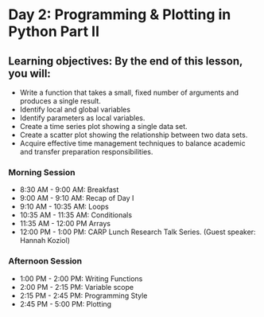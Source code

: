 # Day 2: Programming & Plotting in Python Part II

## Learning objectives: By the end of this lesson, you will:
- Write a function that takes a small, fixed number of arguments and produces a single result.
- Identify local and global variables
- Identify parameters as local variables.
- Create a time series plot showing a single data set.
- Create a scatter plot showing the relationship between two data sets.
- Acquire effective time management techniques to balance academic and transfer preparation responsibilities.

###  Morning Session
- 8:30 AM - 9:00 AM: Breakfast
- 9:00 AM - 9:10 AM: Recap of Day I
- 9:10 AM - 10:35 AM: Loops  
- 10:35 AM -  11:35 AM: Conditionals
- 11:35 AM - 12:00 PM Arrays 
- 12:00 PM - 1:00 PM:  CARP Lunch Research Talk Series. (Guest speaker: Hannah Koziol)

### Afternoon Session 
- 1:00 PM - 2:00 PM: Writing Functions 
- 2:00 PM - 2:15 PM: Variable scope
- 2:15 PM - 2:45 PM: Programming Style
- 2:45 PM - 5:00 PM: Plotting
